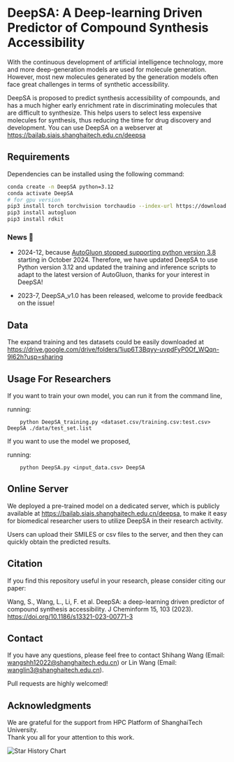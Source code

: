 # DeepSA: A Deep-learning Driven Predictor of Compound Synthesis Accessibility

With the continuous development of artificial intelligence technology, more and more deep-generation models are used for molecule generation. However, most new molecules generated by the generation models often face great challenges in terms of synthetic accessibility. 

DeepSA is proposed to predict synthesis accessibility of compounds, and has a much higher early enrichment rate in discriminating molecules that are difficult to synthesize. This helps users to select less expensive molecules for synthesis, thus reducing the time for drug discovery and development. You can use DeepSA on a webserver at https://bailab.siais.shanghaitech.edu.cn/deepsa<br/>

## Requirements
Dependencies can be installed using the following command:
```bash
conda create -n DeepSA python=3.12
conda activate DeepSA
# for gpu version
pip3 install torch torchvision torchaudio --index-url https://download.pytorch.org/whl/cu118
pip3 install autogluon
pip3 install rdkit
```
### News 🔔 

* 2024-12, because [AutoGluon stopped supporting python version 3.8](https://github.com/autogluon/autogluon/pull/4512) starting in October 2024. Therefore, we have updated DeepSA to use Python version 3.12 and updated the training and inference scripts to adapt to the latest version of AutoGluon, thanks for your interest in DeepSA!

* 2023-7, DeepSA_v1.0 has been released, welcome to provide feedback on the issue!

## Data 
The expand training and tes datasets could be easily downloaded at https://drive.google.com/drive/folders/1iup6T3Bqyy-uvpdFyP0Of_WQqn-9l62h?usp=sharing
## Usage For Researchers
If you want to train your own model, you can run it from the command line,

running:
```
    python DeepSA_training.py <dataset.csv/training.csv:test.csv> DeepSA ./data/test_set.list
```
If you want to use the model we proposed,

running:
```
    python DeepSA.py <input_data.csv> DeepSA
```

## Online Server

We deployed a pre-trained model on a dedicated server, which is publicly available at https://bailab.siais.shanghaitech.edu.cn/deepsa, to make it easy for biomedical researcher users to utilize DeepSA in their research activity. 

Users can upload their SMILES or csv files to the server, and then they can quickly obtain the predicted results.

## <span id="citelink">Citation</span>
If you find this repository useful in your research, please consider citing our paper: 

Wang, S., Wang, L., Li, F. et al. DeepSA: a deep-learning driven predictor of compound synthesis accessibility. J Cheminform 15, 103 (2023). https://doi.org/10.1186/s13321-023-00771-3

## Contact
If you have any questions, please feel free to contact Shihang Wang (Email: wangshh12022@shanghaitech.edu.cn) or Lin Wang (Email: wanglin3@shanghaitech.edu.cn). 

Pull requests are highly welcomed!

## Acknowledgments
We are grateful for the support from HPC Platform of ShanghaiTech University.<br/>
Thank you all for your attention to this work.

![Star History Chart](https://api.star-history.com/svg?repos=Shihang-Wang-58/DeepSA&type=Date)

